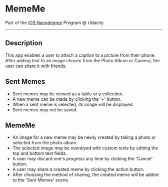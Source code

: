 # MemeMe

Part of the [iOS Nanodegree](https://github.com/jaeseung16/NMRCalculator) Program @ Udacity

---
## Description

This app enables a user to attach a caption to a picture from their phone.
After adding text to an image chosen from the Photo Album or Camera, the user can share it with friends.

## Sent Memes

- Sent memes may be viewed as a table or a collection.
- A new meme can be made by clicking the '+' button.
- When a sent meme is selected, its image will be displayed.
- Sent memes may not be saved.

## MemeMe

- An image for a new meme may be newly created by taking a photo or selected from the photo album.
- The selected image may be overalyed with custom texts by editing the top and bottom text fields.
- A user may discard one's progress any time by clicking the 'Cancel' button.
- A user may share a created meme by clicking the action button.
- After choosing the method of sharing, the created meme will be added to the 'Sent Memes' scene.

